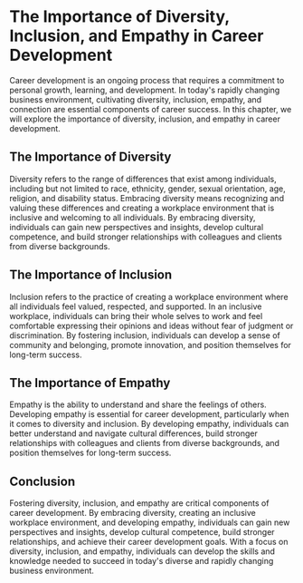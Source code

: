 The Importance of Diversity, Inclusion, and Empathy in Career Development
===================================================================================================

Career development is an ongoing process that requires a commitment to personal growth, learning, and development. In today's rapidly changing business environment, cultivating diversity, inclusion, empathy, and connection are essential components of career success. In this chapter, we will explore the importance of diversity, inclusion, and empathy in career development.

The Importance of Diversity
---------------------------

Diversity refers to the range of differences that exist among individuals, including but not limited to race, ethnicity, gender, sexual orientation, age, religion, and disability status. Embracing diversity means recognizing and valuing these differences and creating a workplace environment that is inclusive and welcoming to all individuals. By embracing diversity, individuals can gain new perspectives and insights, develop cultural competence, and build stronger relationships with colleagues and clients from diverse backgrounds.

The Importance of Inclusion
---------------------------

Inclusion refers to the practice of creating a workplace environment where all individuals feel valued, respected, and supported. In an inclusive workplace, individuals can bring their whole selves to work and feel comfortable expressing their opinions and ideas without fear of judgment or discrimination. By fostering inclusion, individuals can develop a sense of community and belonging, promote innovation, and position themselves for long-term success.

The Importance of Empathy
-------------------------

Empathy is the ability to understand and share the feelings of others. Developing empathy is essential for career development, particularly when it comes to diversity and inclusion. By developing empathy, individuals can better understand and navigate cultural differences, build stronger relationships with colleagues and clients from diverse backgrounds, and position themselves for long-term success.

Conclusion
----------

Fostering diversity, inclusion, and empathy are critical components of career development. By embracing diversity, creating an inclusive workplace environment, and developing empathy, individuals can gain new perspectives and insights, develop cultural competence, build stronger relationships, and achieve their career development goals. With a focus on diversity, inclusion, and empathy, individuals can develop the skills and knowledge needed to succeed in today's diverse and rapidly changing business environment.


